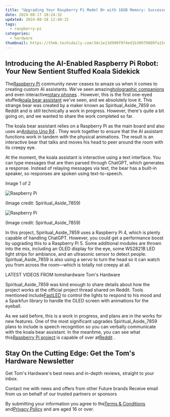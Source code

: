 ```yaml
---
title: "Upgrading Your Raspberry Pi Model B+ with 16GB Memory: Successes and Pitfalls"
date: 2024-08-17 18:24:32
updated: 2024-08-18 12:48:15
tags:
  - raspberry-pi
categories:
  - hardware
thumbnail: https://thmb.techidaily.com/3dc1e13d990f9f4ed1b30979889fa15d157b3da05c97d832955a545581c7804d.jpg
---
```


## Introducing the AI-Enabled Raspberry Pi Robot: Your New Sentient Stuffed Koala Sidekick

The[Raspberry Pi](https://tools.techidaily.com) community never ceases to amaze us when it comes to creating custom AI assistants. We've seen amazing[holographic companions](https://tools.techidaily.com) and even interactive[rotary phones](https://tools.techidaily.com) . However, this is the first one-eyed stuffed[koala bear assistant](https://www.reddit.com/r/arduino/comments/1deo04x/ai%5Fassistant) we've seen, and we absolutely love it. This strange bear was created by a maker known as Spiritual\_Aside\_7859 on Reddit and is still technically a work in progress. However, there's quite a bit going on, and we wanted to share the work completed so far.

 The koala bear assistant relies on a Raspberry Pi as the main board and also uses an[Arduino Uno R4](https://tools.techidaily.com) . They work together to ensure that the AI assistant functions work in tandem with the physical animations. The result is an interactive bear that talks and moves his head to peer around the room with its creepy eye.

 At the moment, the koala assistant is interactive using a text interface. You can type messages that are then parsed through ChatGPT, which generates a response. Instead of relaying messages via text, the bear has a built-in speaker, so responses are spoken using text-to-speech.

 Image 1 of 2

![Raspberry Pi](https://vanilla.futurecdn.net/cyclingnews/media/img/missing-image.svg)

 (Image credit: Spiritual\_Aside\_7859)

![Raspberry Pi](https://vanilla.futurecdn.net/cyclingnews/media/img/missing-image.svg)

 (Image credit: Spiritual\_Aside\_7859)

 In this project, Spiritual\_Aside\_7859 uses a Raspberry Pi 4, which is plenty capable of handling ChatGPT. However, you could get a performance boost by upgrading this to a Raspberry Pi 5\. Some additional modules are thrown into the mix, including an OLED display for the eye, some WS2821B LED light strips for ambiance, and an ultrasonic sensor to detect people. Spiritual\_Aside\_7859 is also using a servo to turn the head so it can watch you from across the room—which is totally not creepy at all.

 LATEST VIDEOS FROM tomshardware Tom's Hardware

 Spiritual\_Aside\_7859 was kind enough to share details about how the project works at the official project thread shared on Reddit. Tools mentioned include[FastLED](https://fastled.io/) to control the lights to respond to his mood and a Sparkfun library to handle the OLED screen with animations for the eyeball.

 As we said before, this is a work in progress, and plans are in the works for new features. One of the most significant upgrades Spiritual\_Aside\_7859 plans to include is speech recognition so you can verbally communicate with the koala bear assistant. In the meantime, you can see what this[Raspberry Pi project](https://tools.techidaily.com) is capable of over at[Reddit](https://www.reddit.com/r/arduino/comments/1deo04x/ai%5Fassistant) .

## Stay On the Cutting Edge: Get the Tom's Hardware Newsletter

 Get Tom's Hardware's best news and in-depth reviews, straight to your inbox.

 Contact me with news and offers from other Future brands  Receive email from us on behalf of our trusted partners or sponsors

 By submitting your information you agree to the[Terms & Conditions](https://futureplc.com/terms-conditions/) and[Privacy Policy](https://futureplc.com/privacy-policy/) and are aged 16 or over.

<ins class="adsbygoogle"
     style="display:block"
     data-ad-format="autorelaxed"
     data-ad-client="ca-pub-7571918770474297"
     data-ad-slot="1223367746"></ins>



<ins class="adsbygoogle"
     style="display:block"
     data-ad-client="ca-pub-7571918770474297"
     data-ad-slot="8358498916"
     data-ad-format="auto"
     data-full-width-responsive="true"></ins>
